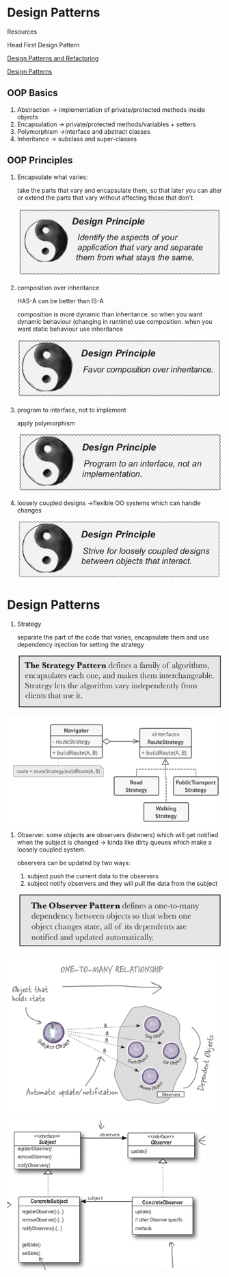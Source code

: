 # Design Patterns

Resources 

Head First Design Pattern

[Design Patterns and Refactoring](https://sourcemaking.com/design_patterns)

[Design Patterns](https://refactoring.guru/design-patterns)

## OOP Basics

1. Abstraction → implementation of private/protected methods inside objects
2. Encapsulation → private/protected methods/variables + setters
3. Polymorphism →interface and abstract classes
4. Inheritance → subclass and super-classes

## OOP Principles

1. Encapsulate what varies: 
    
    take the parts that vary and encapsulate them, so that later you can alter or extend the parts that vary without affecting those that don’t.
    
    ![Untitled](static/Untitled.png)
    
2. composition over inheritance
    
    HAS-A can be better than IS-A
    
    composition is more dynamic than inheritance. so when you want dynamic behaviour (changing in runtime) use composition. when you want static behaviour use inheritance
    
    ![Untitled](static/Untitled%201.png)
    
3. program to interface, not to implement
    
    apply polymorphism
    
    ![Untitled](static/Untitled%202.png)
    
4. loosely coupled designs →flexible OO systems which can handle changes
    
    ![Untitled](static/Untitled%203.png)
    

# Design Patterns

1. Strategy
    
    separate the part of the code that varies, encapsulate them and use dependency injection for setting the strategy
    
    ![Untitled](static/Untitled%204.png)
    

![Untitled](static/Untitled%205.png)

1. Observer. some objects are observers (listeners) which will get notified when the subject is changed → kinda like dirty queues which make a loosely coupled system.
    
    observers can be updated by two ways:
    
    1. subject push the current data to the observers
    2. subject notify observers and they will pull the data from the subject
    
    ![Untitled](static/Untitled%206.png)
    

![Untitled](static/Untitled%207.png)

![Untitled](static/Untitled%208.png)